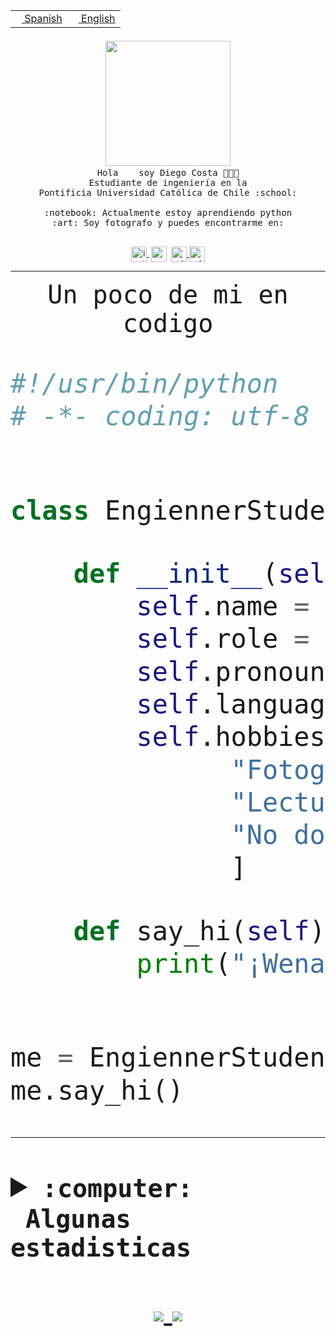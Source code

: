 <table border="0"  align="right">
 <tr><td><a href="README.md"><img src="https://upload.wikimedia.org/wikipedia/commons/thumb/8/89/Bandera_de_Espa%C3%B1a.svg/1200px-Bandera_de_Espa%C3%B1a.svg.png" height="10"> Spanish</a></td>
 <td><a href="README.en.md"><img src="https://upload.wikimedia.org/wikipedia/commons/a/a4/Flag_of_the_United_States.svg" height="10"> English</a></td></tr>
</table><br><br><br>


<p align="center">
  <img src="https://github.com/diegocostares/diegocostares/blob/main/Images/aaa2.gif?raw=true" width="200px">
  <br><samp>
    Hola <img src="https://media.giphy.com/media/hvRJCLFzcasrR4ia7z/giphy.gif" width="16px"> soy Diego Costa 👨🏻‍💻<br>
    Estudiante de ingeniería en la <br>
    Pontificia Universidad Católica de Chile :school:<br>
  <br>
    :notebook: Actualmente estoy aprendiendo python <br>
    :art: Soy fotografo y puedes encontrarme en: <br>
  <br></samp>
  
</p>

<p align="center">
   <a href="https://instagram.com/diegocosta_no" target="blank">
    <img 
    align="center" src="https://cdn.jsdelivr.net/npm/simple-icons@3.0.1/icons/instagram.svg" alt="instagram" height="25px" width="25px" />
  </a>
  <a style="border: 3px solid; color: white;"href="https://t.me/diegocosta_no" target="blank">
  <img
  align="center" alt="Telegram" width="25px" src="https://icons-for-free.com/iconfiles/png/512/Telegram-1324888767380505522.png" />
</a>
<a href="https://api.whatsapp.com/send?phone=56971897835&text=Hola!" target="blank">
  <img
  align="center" alt="wtsp" width="25px" src="https://img.icons8.com/pastel-glyph/2x/whatsapp--v2.png" />
</a>
<a href="https://www.linkedin.com/in/diego-costa-786249213/" target="blank">
  <img
  align="center" alt="wtsp" width="25px" src="https://img.icons8.com/metro/452/linkedin.png" />
</a>

  </a>
</p>

---


<p align="center"><font size="25"><samp>Un poco de mi en codigo</samp></front></p>


```python
#!/usr/bin/python
# -*- coding: utf-8 -*-


class EngiennerStudent:

    def __init__(self):
        self.name = "Diego Costa"
        self.role = "Estudiante"
        self.pronouns = "he/him"
        self.language_spoken = ["es_CL", "en_US"]
        self.hobbies = [
              "Fotografia",
              "Lectura",
              "No dormir",
              ]

    def say_hi(self):
        print("¡Wena mundo!")


me = EngiennerStudent()
me.say_hi()
```
---
<details>
  <summary><b><samp>:computer: &nbsp;Algunas estadisticas</samp></b></summary>
  <br/></p>

<!--START_SECTION:waka-->
![Code Time](http://img.shields.io/badge/Code%20Time-301%20hrs%2043%20mins-blue)

**Soy nocturno 🦉** 

```text
🌞 Mañana     3 commits      ░░░░░░░░░░░░░░░░░░░░░░░░░   2.48% 
🌆 Día        39 commits     ████████░░░░░░░░░░░░░░░░░   32.23% 
🌃 Tarde      30 commits     ██████░░░░░░░░░░░░░░░░░░░   24.79% 
🌙 Noche      49 commits     ██████████░░░░░░░░░░░░░░░   40.5%

```
📅 **Soy más productivo los Miércoles** 

```text
Lunes        4 commits      ░░░░░░░░░░░░░░░░░░░░░░░░░   3.31% 
Martes       1 commits      ░░░░░░░░░░░░░░░░░░░░░░░░░   0.83% 
Miércoles    77 commits     ████████████████░░░░░░░░░   63.64% 
Jueves       2 commits      ░░░░░░░░░░░░░░░░░░░░░░░░░   1.65% 
Viernes      1 commits      ░░░░░░░░░░░░░░░░░░░░░░░░░   0.83% 
Sábado       16 commits     ███░░░░░░░░░░░░░░░░░░░░░░   13.22% 
Domingo      20 commits     ████░░░░░░░░░░░░░░░░░░░░░   16.53%

```


📊 **Esta semana me dediqué a** 

```text
🐱‍💻 Proyectos: 
T0                       16 hrs 24 mins      ██████████████░░░░░░░░░░░   57.95% 
Ing_Software             5 hrs 41 mins       █████░░░░░░░░░░░░░░░░░░░░   20.07% 
Unknown Project          4 hrs 46 mins       ████░░░░░░░░░░░░░░░░░░░░░   16.84% 
T0-2020-2-DquezadaO      1 hr 21 mins        █░░░░░░░░░░░░░░░░░░░░░░░░   4.79% 
G74_BDD                  5 mins              ░░░░░░░░░░░░░░░░░░░░░░░░░   0.34%

```


 Last Updated on 28/03/2022 14:23:09 UTC
<!--END_SECTION:waka-->
  
  

 <p align="center"> <img src="https://github-readme-stats.vercel.app/api?username=diegocostares&show_icons=true&theme=ayu-mirage" alt="abhisheknaiidu" /></p>
 
</details>

<p align=center>
  <a href="https://github.com/diegocostares">
    <img src="https://badges.pufler.dev/visits/diegocostares/diegocostares?style=flat-square&color=black&logo=github">
  </a>
  <a href="https://github.com/diegocostares?tab=repositories">
    <img src="https://badges.pufler.dev/repos/diegocostares?style=flat-square&color=black&logo=github">
  </a>
</p>
